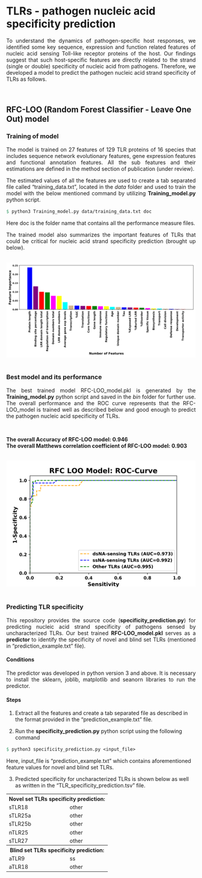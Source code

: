 # TLRs - pathogen nucleic acid specificity prediction

<html>
<head>
</head>
<body>
  
<p align="justify">To understand the dynamics of pathogen-specific host responses, we identified some key sequence, expression and function related features of nucleic acid sensing Toll-like receptor proteins of the host. Our findings suggest that such host-specific features are directly related to the strand (single or double) specificity of nucleic acid from pathogens. Therefore, we developed a model to predict the pathogen nucleic acid strand specificity of TLRs as follows.</p>

<br>

## RFC-LOO (Random Forest Classifier - Leave One Out) model

### Training of model
<p align="justify">The model is trained on 27 features of 129 TLR proteins of 16 species that includes sequence network evolutionary features, gene expression features and functional annotation features. All the sub features and their estimations are defined in the method section of publication (under review).</p> 

<p align="justify">The estimated values of all the features are used to create a tab separated file called “training_data.txt”, located in the <i>data</i> folder and used to train the model with the below mentioned command by utilizing <b>Training_model.py</b> python script. 

```p
$ python3 Training_model.py data/training_data.txt doc
```
Here doc is the folder name that contains all the performance measure files.

<p align="justify">The trained model also summarizes the important features of TLRs that could be critical for nucleic acid strand specificity prediction (brought up below).</p> 

<br>
<div align="center"><img src="./doc/RFC-LOO_Model_Important_features.png"><br></div>
<br>

### Best model and its performance
<p align="justify">The best trained model RFC-LOO_model.pkl is generated by the <b>Training_model.py</b> python script and saved in the <i>bin</i> folder for further use. The overall performance and the ROC curve represents that the RFC-LOO_model is trained well as described below and good enough to predict the pathogen nucleic acid specificity of TLRs.</p>  

<br>
<p align="justify"><b> The overall Accuracy of RFC-LOO model: 0.946 </b><br>
<b>The overall Matthews correlation coefficient of RFC-LOO model: 0.903 </b></p>
<br>

<div align="center"><img src="./doc/RFC-LOO_Model_ROC_Curve.png"><br></div>
<br>

### Predicting TLR specificity

<p align="justify"> This repository provides the source code (<b>specificity_prediction.py</b>) for predicting nucleic acid strand specificity of pathogens sensed by uncharacterized TLRs. Our best trained <b> RFC-LOO_model.pkl </b> serves as a <b> predictor </b> to identify the specificity of novel and blind set TLRs (mentioned in “prediction_example.txt” file).</p>

#### Conditions

<p align="justify">The predictor was developed in python version 3 and above. It is necessary to install the sklearn, joblib, matplotlib and seanorn libraries to run the predictor.</p> 

#### Steps

1. Extract all the features and create a tab separated file as described in the format provided in the “prediction_example.txt” file. 

2. Run the <b>specificity_prediction.py</b> python script using the following command
   
```p
$ python3 specificity_prediction.py <input_file>
```
Here, input_file is “prediction_example.txt” which contains aforementioned feature values for novel and blind set TLRs. 

3. Predicted specificity for uncharacterized TLRs is shown below as well as written in the “TLR_specificity_prediction.tsv” file.

<table align="center">
  <tr> <th colspan="2"> Novel set TLRs specificity prediction: </th> </tr>
  <tr> <td> sTLR18 </td> <td> other </td> </tr>
  <tr> <td> sTLR25a </td> <td> other </td> </tr>
  <tr> <td> sTLR25b </td> <td> other </td> </tr>
  <tr> <td> nTLR25 </td> <td> other </td> </tr>
  <tr> <td> sTLR27 </td> <td> other </td> </tr>
  <tr> <th colspan="2"> Blind set TLRs specificity prediction: </th> </tr>
  <tr> <td> aTLR9 </td> <td> ss </td> </tr>
  <tr> <td> aTLR18 </td> <td> other </td> </tr>
  </table>
  
<br>

</body>
</html>



